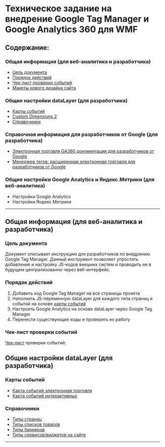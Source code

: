 # **Техническое задание на внедрение Google Tag Manager и Google Analytics 360 для WMF**
## **Содержание:** 

### **Общая информация (для веб-аналитика и разработчика)**

- [Цель документа](#цель-документа)
- [Порядок действий](#порядок-действий)
- [Чек-лист проверки событий](#чек-лист-проверки-событий)
- [Макеты нового дизайна сайта](#макеты-нового-дизайна-сайта)

### **Общие настройки dataLayer (для разработчика)**

- [Карты событий](#карты-событий)
- [Custom Dimensions 2](#custom-dimensions-2)
- [Справочники](#справочники)
  
### **Справочная информация для разработчиков от Google (для разработчика)**

- [Электронная торговля GA360 документация для разработчиков от Google](https://developers.google.com/analytics/devguides/collection/ua/gtm/enhanced-ecommerce)
- [Менеджер тегов: расширенная электронная торговля для разработчиков от Google](https://developers.google.com/analytics/devguides/collection/gtagjs/enhanced-ecommerce#action-data)

### **Общие настройки Google Analytics и Яндекс.Метрики (для веб-аналитика)**

- Настройки Google Analytics
- Настройки Яндекс Метрики



***
## **Общая информация (для веб-аналитика и разработчика)**
### **Цель документа**
Документ описывает инструкцию для разработчиков по внедрению Google Tag Manager. Данный инструмент позволяет упростить добавление и настройку JS-кодов внешних систем и проводить ее в будущем централизованно через веб-интерфейс.

### **Порядок действий**
1. Добавить код Google Tag Manager на все страницы проекта
2. Наполнить JS-переменную dataLayer для каждого типа страниц и событий на основе  [карты событий](#карты-событий)
3. Настроить Google Analytics на основе dataLayer через Google Tag Manager
4. Перенести существующие коды и проверить их работу

### **Чек-лист проверки событий**
[Чек-лист](https://groupeseb.sharepoint.com/:f:/r/sites/GSVBIReporting/Documents%20partages/9%20%D0%9F%D0%A0%D0%9E%D0%95%D0%9A%D0%A2%D0%AB/202108%20eBus%20End-to-End/Public%20Documents/D2C/Events%20Tag%20Plan?csf=1&web=1&e=93veoZ) проверки событий:


## **Общие настройки dataLayer (для разработчика)**
### **Карты событий**
- [Карта событий электронная торговля](/02_datalayer_settings/01_events/01_ecommerce.md) 
- [Карта событий интерактивных](/02_datalayer_settings/01_events/02_interactions.md)


### **Справочники** 
- [Типы страниц](/02_datalayer_settings/04_catalogs/01_page_type.md)
- [Типы списков товаров](/02_datalayer_settings/04_catalogs/02_item_list_type.md)
- [Типы баннеров](/02_datalayer_settings/04_catalogs/03_banner_list.md)
- [Типы сервисов/виджетов на сайте](/02_datalayer_settings/04_catalogs/05_placement.md)
***